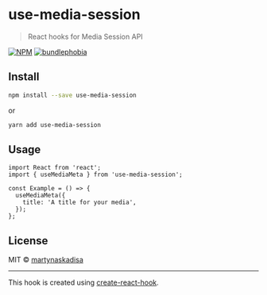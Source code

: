 # use-media-session

> React hooks for Media Session API

[![NPM](https://img.shields.io/npm/v/use-media-session.svg)](https://www.npmjs.com/package/use-media-session)
[![bundlephobia](https://img.shields.io/bundlephobia/minzip/use-media-session)](https://bundlephobia.com/result?p=use-media-session)

## Install

```bash
npm install --save use-media-session
```

or

```bash
yarn add use-media-session
```

## Usage

```tsx
import React from 'react';
import { useMediaMeta } from 'use-media-session';

const Example = () => {
  useMediaMeta({
    title: 'A title for your media',
  });
};
```

## License

MIT © [martynaskadisa](https://github.com/martynaskadisa)

---

This hook is created using [create-react-hook](https://github.com/hermanya/create-react-hook).
